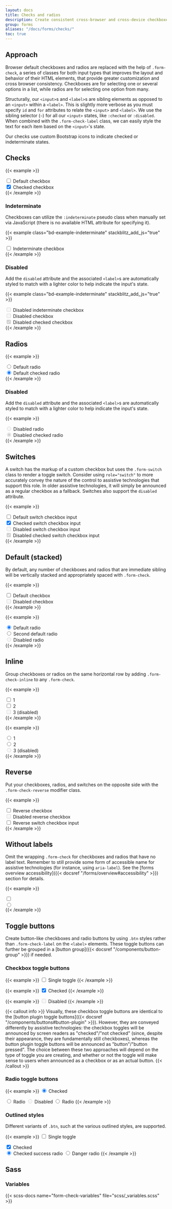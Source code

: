 ```yaml
---
layout: docs
title: Checks and radios
description: Create consistent cross-browser and cross-device checkboxes and radios with our completely rewritten checks component.
group: forms
aliases: "/docs/forms/checks/"
toc: true
---
```


## Approach

Browser default checkboxes and radios are replaced with the help of `.form-check`, a series of classes for both input types that improves the layout and behavior of their HTML elements, that provide greater customization and cross browser consistency. Checkboxes are for selecting one or several options in a list, while radios are for selecting one option from many.

Structurally, our `<input>`s and `<label>`s are sibling elements as opposed to an `<input>` within a `<label>`. This is slightly more verbose as you must specify `id` and `for` attributes to relate the `<input>` and `<label>`. We use the sibling selector (`~`) for all our `<input>` states, like `:checked` or `:disabled`. When combined with the `.form-check-label` class, we can easily style the text for each item based on the `<input>`'s state.

Our checks use custom Bootstrap icons to indicate checked or indeterminate states.

## Checks

{{< example >}}
<div class="form-check">
  <input class="form-check-input" type="checkbox" value="" id="flexCheckDefault">
  <label class="form-check-label" for="flexCheckDefault">
    Default checkbox
  </label>
</div>
<div class="form-check">
  <input class="form-check-input" type="checkbox" value="" id="flexCheckChecked" checked>
  <label class="form-check-label" for="flexCheckChecked">
    Checked checkbox
  </label>
</div>
{{< /example >}}

### Indeterminate

Checkboxes can utilize the `:indeterminate` pseudo class when manually set via JavaScript (there is no available HTML attribute for specifying it).

{{< example class="bd-example-indeterminate" stackblitz_add_js="true" >}}
<div class="form-check">
  <input class="form-check-input" type="checkbox" value="" id="flexCheckIndeterminate">
  <label class="form-check-label" for="flexCheckIndeterminate">
    Indeterminate checkbox
  </label>
</div>
{{< /example >}}

### Disabled

Add the `disabled` attribute and the associated `<label>`s are automatically styled to match with a lighter color to help indicate the input's state.

{{< example class="bd-example-indeterminate" stackblitz_add_js="true" >}}
<div class="form-check">
  <input class="form-check-input" type="checkbox" value="" id="flexCheckIndeterminateDisabled" disabled>
  <label class="form-check-label" for="flexCheckIndeterminateDisabled">
    Disabled indeterminate checkbox
  </label>
</div>
<div class="form-check">
  <input class="form-check-input" type="checkbox" value="" id="flexCheckDisabled" disabled>
  <label class="form-check-label" for="flexCheckDisabled">
    Disabled checkbox
  </label>
</div>
<div class="form-check">
  <input class="form-check-input" type="checkbox" value="" id="flexCheckCheckedDisabled" checked disabled>
  <label class="form-check-label" for="flexCheckCheckedDisabled">
    Disabled checked checkbox
  </label>
</div>
{{< /example >}}

## Radios

{{< example >}}
<div class="form-check">
  <input class="form-check-input" type="radio" name="flexRadioDefault" id="flexRadioDefault1">
  <label class="form-check-label" for="flexRadioDefault1">
    Default radio
  </label>
</div>
<div class="form-check">
  <input class="form-check-input" type="radio" name="flexRadioDefault" id="flexRadioDefault2" checked>
  <label class="form-check-label" for="flexRadioDefault2">
    Default checked radio
  </label>
</div>
{{< /example >}}

### Disabled

Add the `disabled` attribute and the associated `<label>`s are automatically styled to match with a lighter color to help indicate the input's state.

{{< example >}}
<div class="form-check">
  <input class="form-check-input" type="radio" name="flexRadioDisabled" id="flexRadioDisabled" disabled>
  <label class="form-check-label" for="flexRadioDisabled">
    Disabled radio
  </label>
</div>
<div class="form-check">
  <input class="form-check-input" type="radio" name="flexRadioDisabled" id="flexRadioCheckedDisabled" checked disabled>
  <label class="form-check-label" for="flexRadioCheckedDisabled">
    Disabled checked radio
  </label>
</div>
{{< /example >}}

## Switches

A switch has the markup of a custom checkbox but uses the `.form-switch` class to render a toggle switch. Consider using `role="switch"` to more accurately convey the nature of the control to assistive technologies that support this role. In older assistive technologies, it will simply be announced as a regular checkbox as a fallback. Switches also support the `disabled` attribute.

{{< example >}}
<div class="form-check form-switch">
  <input class="form-check-input" type="checkbox" role="switch" id="flexSwitchCheckDefault">
  <label class="form-check-label" for="flexSwitchCheckDefault">Default switch checkbox input</label>
</div>
<div class="form-check form-switch">
  <input class="form-check-input" type="checkbox" role="switch" id="flexSwitchCheckChecked" checked>
  <label class="form-check-label" for="flexSwitchCheckChecked">Checked switch checkbox input</label>
</div>
<div class="form-check form-switch">
  <input class="form-check-input" type="checkbox" role="switch" id="flexSwitchCheckDisabled" disabled>
  <label class="form-check-label" for="flexSwitchCheckDisabled">Disabled switch checkbox input</label>
</div>
<div class="form-check form-switch">
  <input class="form-check-input" type="checkbox" role="switch" id="flexSwitchCheckCheckedDisabled" checked disabled>
  <label class="form-check-label" for="flexSwitchCheckCheckedDisabled">Disabled checked switch checkbox input</label>
</div>
{{< /example >}}

## Default (stacked)

By default, any number of checkboxes and radios that are immediate sibling will be vertically stacked and appropriately spaced with `.form-check`.

{{< example >}}
<div class="form-check">
  <input class="form-check-input" type="checkbox" value="" id="defaultCheck1">
  <label class="form-check-label" for="defaultCheck1">
    Default checkbox
  </label>
</div>
<div class="form-check">
  <input class="form-check-input" type="checkbox" value="" id="defaultCheck2" disabled>
  <label class="form-check-label" for="defaultCheck2">
    Disabled checkbox
  </label>
</div>
{{< /example >}}

{{< example >}}
<div class="form-check">
  <input class="form-check-input" type="radio" name="exampleRadios" id="exampleRadios1" value="option1" checked>
  <label class="form-check-label" for="exampleRadios1">
    Default radio
  </label>
</div>
<div class="form-check">
  <input class="form-check-input" type="radio" name="exampleRadios" id="exampleRadios2" value="option2">
  <label class="form-check-label" for="exampleRadios2">
    Second default radio
  </label>
</div>
<div class="form-check">
  <input class="form-check-input" type="radio" name="exampleRadios" id="exampleRadios3" value="option3" disabled>
  <label class="form-check-label" for="exampleRadios3">
    Disabled radio
  </label>
</div>
{{< /example >}}

## Inline

Group checkboxes or radios on the same horizontal row by adding `.form-check-inline` to any `.form-check`.

{{< example >}}
<div class="form-check form-check-inline">
  <input class="form-check-input" type="checkbox" id="inlineCheckbox1" value="option1">
  <label class="form-check-label" for="inlineCheckbox1">1</label>
</div>
<div class="form-check form-check-inline">
  <input class="form-check-input" type="checkbox" id="inlineCheckbox2" value="option2">
  <label class="form-check-label" for="inlineCheckbox2">2</label>
</div>
<div class="form-check form-check-inline">
  <input class="form-check-input" type="checkbox" id="inlineCheckbox3" value="option3" disabled>
  <label class="form-check-label" for="inlineCheckbox3">3 (disabled)</label>
</div>
{{< /example >}}

{{< example >}}
<div class="form-check form-check-inline">
  <input class="form-check-input" type="radio" name="inlineRadioOptions" id="inlineRadio1" value="option1">
  <label class="form-check-label" for="inlineRadio1">1</label>
</div>
<div class="form-check form-check-inline">
  <input class="form-check-input" type="radio" name="inlineRadioOptions" id="inlineRadio2" value="option2">
  <label class="form-check-label" for="inlineRadio2">2</label>
</div>
<div class="form-check form-check-inline">
  <input class="form-check-input" type="radio" name="inlineRadioOptions" id="inlineRadio3" value="option3" disabled>
  <label class="form-check-label" for="inlineRadio3">3 (disabled)</label>
</div>
{{< /example >}}

## Reverse

Put your checkboxes, radios, and switches on the opposite side with the `.form-check-reverse` modifier class.

{{< example >}}
<div class="form-check form-check-reverse">
  <input class="form-check-input" type="checkbox" value="" id="reverseCheck1">
  <label class="form-check-label" for="reverseCheck1">
    Reverse checkbox
  </label>
</div>
<div class="form-check form-check-reverse">
  <input class="form-check-input" type="checkbox" value="" id="reverseCheck2" disabled>
  <label class="form-check-label" for="reverseCheck2">
    Disabled reverse checkbox
  </label>
</div>

<div class="form-check form-switch form-check-reverse">
  <input class="form-check-input" type="checkbox" id="flexSwitchCheckReverse">
  <label class="form-check-label" for="flexSwitchCheckReverse">Reverse switch checkbox input</label>
</div>
{{< /example >}}

## Without labels

Omit the wrapping `.form-check` for checkboxes and radios that have no label text. Remember to still provide some form of accessible name for assistive technologies (for instance, using `aria-label`). See the [forms overview accessibility]({{< docsref "/forms/overview#accessibility" >}}) section for details.

{{< example >}}
<div>
  <input class="form-check-input" type="checkbox" id="checkboxNoLabel" value="" aria-label="...">
</div>

<div>
  <input class="form-check-input" type="radio" name="radioNoLabel" id="radioNoLabel1" value="" aria-label="...">
</div>
{{< /example >}}

## Toggle buttons

Create button-like checkboxes and radio buttons by using `.btn` styles rather than `.form-check-label` on the `<label>` elements. These toggle buttons can further be grouped in a [button group]({{< docsref "/components/button-group" >}}) if needed.

### Checkbox toggle buttons

{{< example >}}
<input type="checkbox" class="btn-check" id="btn-check" autocomplete="off">
<label class="btn btn-primary" for="btn-check">Single toggle</label>
{{< /example >}}

{{< example >}}
<input type="checkbox" class="btn-check" id="btn-check-2" checked autocomplete="off">
<label class="btn btn-primary" for="btn-check-2">Checked</label>
{{< /example >}}

{{< example >}}
<input type="checkbox" class="btn-check" id="btn-check-3" autocomplete="off" disabled>
<label class="btn btn-primary" for="btn-check-3">Disabled</label>
{{< /example >}}

{{< callout info >}}
Visually, these checkbox toggle buttons are identical to the [button plugin toggle buttons]({{< docsref "/components/buttons#button-plugin" >}}). However, they are conveyed differently by assistive technologies: the checkbox toggles will be announced by screen readers as "checked"/"not checked" (since, despite their appearance, they are fundamentally still checkboxes), whereas the button plugin toggle buttons will be announced as "button"/"button pressed". The choice between these two approaches will depend on the type of toggle you are creating, and whether or not the toggle will make sense to users when announced as a checkbox or as an actual button.
{{< /callout >}}

### Radio toggle buttons

{{< example >}}
<input type="radio" class="btn-check" name="options" id="option1" autocomplete="off" checked>
<label class="btn btn-secondary" for="option1">Checked</label>

<input type="radio" class="btn-check" name="options" id="option2" autocomplete="off">
<label class="btn btn-secondary" for="option2">Radio</label>

<input type="radio" class="btn-check" name="options" id="option3" autocomplete="off" disabled>
<label class="btn btn-secondary" for="option3">Disabled</label>

<input type="radio" class="btn-check" name="options" id="option4" autocomplete="off">
<label class="btn btn-secondary" for="option4">Radio</label>
{{< /example >}}

### Outlined styles

Different variants of `.btn`, such at the various outlined styles, are supported.

{{< example >}}
<input type="checkbox" class="btn-check" id="btn-check-outlined" autocomplete="off">
<label class="btn btn-outline-primary" for="btn-check-outlined">Single toggle</label><br>

<input type="checkbox" class="btn-check" id="btn-check-2-outlined" checked autocomplete="off">
<label class="btn btn-outline-secondary" for="btn-check-2-outlined">Checked</label><br>

<input type="radio" class="btn-check" name="options-outlined" id="success-outlined" autocomplete="off" checked>
<label class="btn btn-outline-success" for="success-outlined">Checked success radio</label>

<input type="radio" class="btn-check" name="options-outlined" id="danger-outlined" autocomplete="off">
<label class="btn btn-outline-danger" for="danger-outlined">Danger radio</label>
{{< /example >}}

## Sass

### Variables

{{< scss-docs name="form-check-variables" file="scss/_variables.scss" >}}
